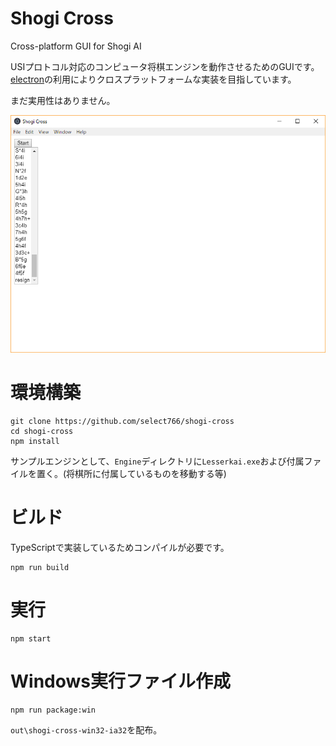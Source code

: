 # Shogi Cross
Cross-platform GUI for Shogi AI

USIプロトコル対応のコンピュータ将棋エンジンを動作させるためのGUIです。
[electron](https://electronjs.org/)の利用によりクロスプラットフォームな実装を目指しています。

まだ実用性はありません。

![Screenshot](image/screenshot.png)

# 環境構築
```
git clone https://github.com/select766/shogi-cross
cd shogi-cross
npm install
```

サンプルエンジンとして、`Engine`ディレクトリに`Lesserkai.exe`および付属ファイルを置く。(将棋所に付属しているものを移動する等)

# ビルド
TypeScriptで実装しているためコンパイルが必要です。

```
npm run build
```

# 実行
```
npm start
```

# Windows実行ファイル作成
```
npm run package:win
```

`out\shogi-cross-win32-ia32`を配布。
